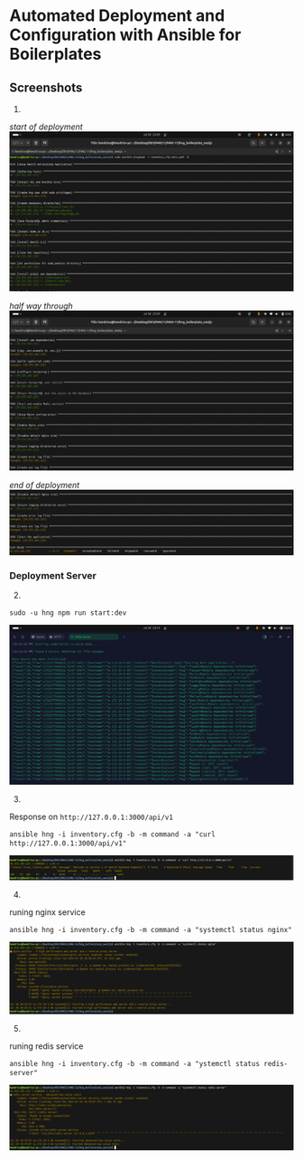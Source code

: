# Automated Deployment and Configuration with Ansible for Boilerplates

## Screenshots
1.

_start of deployment_
![start_deploy.png](./imgs/start_deploy.png)

_half way through_
![start_deploy.png](./imgs/end_deploy.png)

_end of deployment_
![end of deployment](./imgs/end_of_deployment.png)

### Deployment Server
2.

   ```ssh
   sudo -u hng npm run start:dev
   ```
![runing server](./imgs/runing_server.png)

3.

Response on `http://127.0.0.1:3000/api/v1`
   ```ssh
   ansible hng -i inventory.cfg -b -m command -a "curl http://127.0.0.1:3000/api/v1"
   ```
   ![message on /api/v1](./imgs/message.png)

4.

runing nginx service
   ```ssh
   ansible hng -i inventory.cfg -b -m command -a "systemctl status nginx"
   ```
![nginx](./imgs/nginx.png)

5.

runing redis service
   ```ssh
   ansible hng -i inventory.cfg -b -m command -a "ystemctl status redis-server"
   ```
![nginx](./imgs/redis.png)
